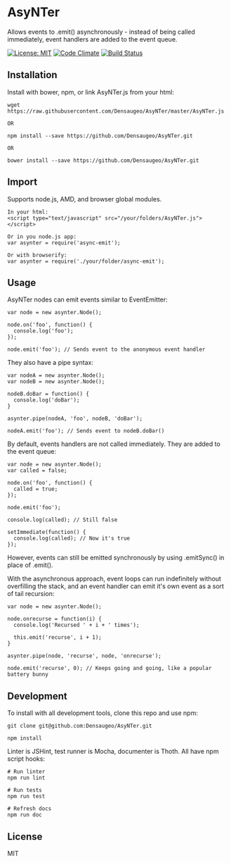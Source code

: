 # AsyNTer

Allows events to .emit() asynchronously - instead of being called immediately, event handlers are added to the event queue.

[![License: MIT](https://img.shields.io/badge/license-MIT-blue.svg)](https://opensource.org/licenses/MIT)
[![Code Climate](https://codeclimate.com/github/Densaugeo/AsyNTer/badges/gpa.svg)](https://codeclimate.com/github/Densaugeo/AsyNTer)
[![Build Status](https://travis-ci.org/Densaugeo/AsyNTer.svg?branch=master)](https://travis-ci.org/Densaugeo/AsyNTer)

## Installation

Install with bower, npm, or link AsyNTer.js from your html:

~~~
wget https://raw.githubusercontent.com/Densaugeo/AsyNTer/master/AsyNTer.js

OR

npm install --save https://github.com/Densaugeo/AsyNTer.git

OR

bower install --save https://github.com/Densaugeo/AsyNTer.git
~~~

## Import

Supports node.js, AMD, and browser global modules.

~~~
In your html:
<script type="text/javascript" src="/your/folders/AsyNTer.js"></script>

Or in you node.js app:
var asynter = require('async-emit');

Or with browserify:
var asynter = require('./your/folder/async-emit');
~~~

## Usage

AsyNTer nodes can emit events similar to EventEmitter:

~~~
var node = new asynter.Node();

node.on('foo', function() {
  console.log('foo');
});

node.emit('foo'); // Sends event to the anonymous event handler
~~~

They also have a pipe syntax:

~~~
var nodeA = new asynter.Node();
var nodeB = new asynter.Node();

nodeB.doBar = function() {
  console.log('doBar');
}

asynter.pipe(nodeA, 'foo', nodeB, 'doBar');

nodeA.emit('foo'); // Sends event to nodeB.doBar()
~~~

By default, events handlers are not called immediately. They are added to the event queue:

~~~
var node = new asynter.Node();
var called = false;

node.on('foo', function() {
  called = true;
});

node.emit('foo');

console.log(called); // Still false

setImmediate(function() {
  console.log(called); // Now it's true
});
~~~

However, events can still be emitted synchronously by using .emitSync() in place of .emit().

With the asynchronous approach, event loops can run indefinitely without overfilling the stack, and an event handler can emit it's own event as a sort of tail recursion:

~~~
var node = new asynter.Node();

node.onrecurse = function(i) {
  console.log('Recursed ' + i + ' times');
  
  this.emit('recurse', i + 1);
}

asynter.pipe(node, 'recurse', node, 'onrecurse');

node.emit('recurse', 0); // Keeps going and going, like a popular battery bunny
~~~

## Development

To install with all development tools, clone this repo and use npm:

~~~
git clone git@github.com:Densaugeo/AsyNTer.git

npm install
~~~

Linter is JSHint, test runner is Mocha, documenter is Thoth. All have npm script hooks:

~~~
# Run linter
npm run lint

# Run tests
npm run test

# Refresh docs
npm run doc
~~~

## License

MIT
